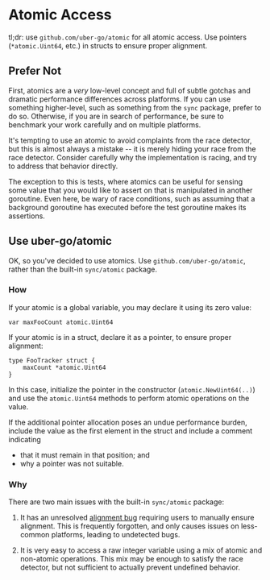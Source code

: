 # Atomic Access

tl;dr: use `github.com/uber-go/atomic` for all atomic access.  Use pointers (`*atomic.Uint64`, etc.) in structs to ensure proper alignment.

## Prefer Not

First, atomics are a _very_ low-level concept and full of subtle gotchas and dramatic performance differences across platforms.
If you can use something higher-level, such as something from the `sync` package, prefer to do so.
Otherwise, if you are in search of performance, be sure to benchmark your work carefully and on multiple platforms.

It's tempting to use an atomic to avoid complaints from the race detector, but this is almost always a mistake -- it is merely hiding your race from the race detector.
Consider carefully why the implementation is racing, and try to address that behavior directly.

The exception to this is tests, where atomics can be useful for sensing some value that you would like to assert on that is manipulated in another goroutine.
Even here, be wary of race conditions, such as assuming that a background goroutine has executed before the test goroutine makes its assertions.

## Use uber-go/atomic

OK, so you've decided to use atomics.
Use `github.com/uber-go/atomic`, rather than the built-in `sync/atomic` package.

### How

If your atomic is a global variable, you may declare it using its zero value:

```golang
var maxFooCount atomic.Uint64
```

If your atomic is in a struct, declare it as a pointer, to ensure proper alignment:

```golang
type FooTracker struct {
    maxCount *atomic.Uint64
}
```

In this case, initialize the pointer in the constructor (`atomic.NewUint64(..)`) and use the `atomic.Uint64` methods to perform atomic operations on the value.

If the additional pointer allocation poses an undue performance burden, include the value as the first element in the struct and include a comment indicating
 * that it must remain in that position; and
 * why a pointer was not suitable.

### Why

There are two main issues with the built-in `sync/atomic` package:

1. It has an unresolved [alignment bug](https://pkg.go.dev/sync/atomic#pkg-note-BUG) requiring users to manually ensure alignment.
   This is frequently forgotten, and only causes issues on less-common platforms, leading to undetected bugs.

1. It is very easy to access a raw integer variable using a mix of atomic and non-atomic operations.
   This mix may be enough to satisfy the race detector, but not sufficient to actually prevent undefined behavior.
